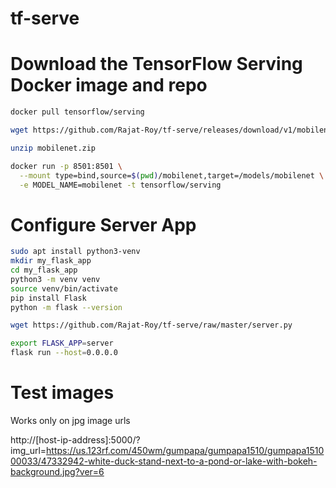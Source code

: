 # tf-serve

# Download the TensorFlow Serving Docker image and repo
```bash
docker pull tensorflow/serving

wget https://github.com/Rajat-Roy/tf-serve/releases/download/v1/mobilenet.zip

unzip mobilenet.zip

docker run -p 8501:8501 \
  --mount type=bind,source=$(pwd)/mobilenet,target=/models/mobilenet \
  -e MODEL_NAME=mobilenet -t tensorflow/serving
```
  
# Configure Server App
```bash
sudo apt install python3-venv
mkdir my_flask_app
cd my_flask_app
python3 -m venv venv
source venv/bin/activate
pip install Flask
python -m flask --version

wget https://github.com/Rajat-Roy/tf-serve/raw/master/server.py

export FLASK_APP=server
flask run --host=0.0.0.0
```
  
# Test images
Works only on jpg image urls

http://[host-ip-address]:5000/?img_url=https://us.123rf.com/450wm/gumpapa/gumpapa1510/gumpapa151000033/47332942-white-duck-stand-next-to-a-pond-or-lake-with-bokeh-background.jpg?ver=6
